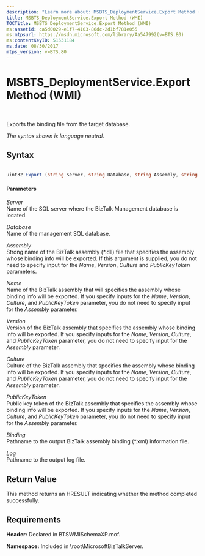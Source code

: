 ```yaml
---
description: "Learn more about: MSBTS_DeploymentService.Export Method (WMI)"
title: MSBTS_DeploymentService.Export Method (WMI)
TOCTitle: MSBTS_DeploymentService.Export Method (WMI)
ms:assetid: ca5d0029-e1f7-4103-86dc-2d1bf781e055
ms:mtpsurl: https://msdn.microsoft.com/library/Aa547992(v=BTS.80)
ms:contentKeyID: 51531184
ms.date: 08/30/2017
mtps_version: v=BTS.80
---
```


# MSBTS\_DeploymentService.Export Method (WMI)

 

Exports the binding file from the target database.

*The syntax shown is language neutral.*

## Syntax

```C#
  
uint32 Export (string Server, string Database, string Assembly, string Name, string Version, string Culture, string PublicKeyToken, string Binding, string Log);  
```

#### Parameters

*Server*  
Name of the SQL server where the BizTalk Management database is located.

*Database*  
Name of the management SQL database.

*Assembly*  
Strong name of the BizTalk assembly (\*.dll) file that specifies the assembly whose binding info will be exported. If this argument is supplied, you do not need to specify input for the *Name*, *Version*, *Culture* and *PublicKeyToken* parameters.

*Name*  
Name of the BizTalk assembly that will specifies the assembly whose binding info will be exported. If you specify inputs for the *Name*, *Version*, *Culture*, and *PublicKeyToken* parameter, you do not need to specify input for the *Assembly* parameter.

*Version*  
Version of the BizTalk assembly that specifies the assembly whose binding info will be exported. If you specify inputs for the *Name*, *Version*, *Culture*, and *PublicKeyToken* parameter, you do not need to specify input for the *Assembly* parameter.

*Culture*  
Culture of the BizTalk assembly that specifies the assembly whose binding info will be exported. If you specify inputs for the *Name*, *Version*, *Culture*, and *PublicKeyToken* parameter, you do not need to specify input for the *Assembly* parameter.

*PublicKeyToken*  
Public key token of the BizTalk assembly that specifies the assembly whose binding info will be exported. If you specify inputs for the *Name*, *Version*, *Culture*, and *PublicKeyToken* parameter, you do not need to specify input for the *Assembly* parameter.

*Binding*  
Pathname to the output BizTalk assembly binding (\*.xml) information file.

*Log*  
Pathname to the output log file.

## Return Value

This method returns an HRESULT indicating whether the method completed successfully.

## Requirements

**Header:** Declared in BTSWMISchemaXP.mof.

**Namespace:** Included in \\root\\MicrosoftBizTalkServer.

